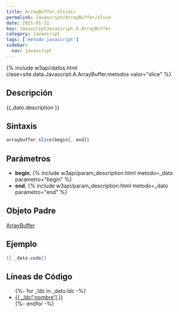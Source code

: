 ```yaml
---
title: ArrayBuffer.slice()
permalink: Javascript/ArrayBuffer/slice
date: 2021-01-11
key: JavascriptJavascript.A.ArrayBuffer
category: javascript
tags: ['metodo javascript']
sidebar: 
  nav: javascript
---
```


{% include w3api/datos.html clase=site.data.Javascript.A.ArrayBuffer.metodos valor="slice" %}

## Descripción
{{_dato.description }}

## Sintaxis
~~~javascript
arraybuffer.slice(begin[, end])
~~~

## Parámetros
* **begin**,  {% include w3api/param_description.html metodo=_dato parametro="begin" %}
* **end**,  {% include w3api/param_description.html metodo=_dato parametro="end" %}

## Objeto Padre
[ArrayBuffer](/javascript/ArrayBuffer/)

## Ejemplo
~~~java
{{ _dato.code}}
~~~

## Líneas de Código
<ul>
{%- for _ldc in _dato.ldc -%}
   <li>
       <a href="{{_ldc['url'] }}">{{ _ldc['nombre'] }}</a>
   </li>
{%- endfor -%}
</ul>
